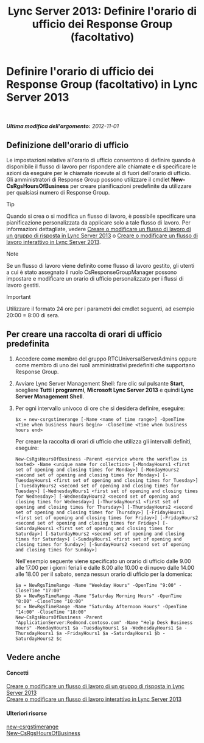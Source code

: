 ﻿---
title: "Lync Server 2013: Definire l'orario di ufficio dei Response Group (facoltativo)"
TOCTitle: Definire l'orario di ufficio dei Response Group (facoltativo)
ms:assetid: d62551b2-1847-4e1b-abe8-683b72aa94d5
ms:mtpsurl: https://technet.microsoft.com/it-it/library/JJ205291(v=OCS.15)
ms:contentKeyID: 49302102
ms.date: 08/24/2015
mtps_version: v=OCS.15
ms.translationtype: HT
---

# Definire l'orario di ufficio dei Response Group (facoltativo) in Lync Server 2013

 

_**Ultima modifica dell'argomento:** 2012-11-01_

## Definizione dell'orario di ufficio

Le impostazioni relative all'orario di ufficio consentono di definire quando è disponibile il flusso di lavoro per rispondere alle chiamate e di specificare le azioni da eseguire per le chiamate ricevute al di fuori dell'orario di ufficio. Gli amministratori di Response Group possono utilizzare il cmdlet **New-CsRgsHoursOfBusiness** per creare pianificazioni predefinite da utilizzare per qualsiasi numero di Response Group.

> [!tip]  
> Quando si crea o si modifica un flusso di lavoro, è possibile specificare una pianificazione personalizzata da applicare solo a tale flusso di lavoro. Per informazioni dettagliate, vedere <a href="lync-server-2013-create-or-modify-a-hunt-group-workflow.md">Creare o modificare un flusso di lavoro di un gruppo di risposta in Lync Server 2013</a> o <a href="lync-server-2013-create-or-modify-an-interactive-workflow.md">Creare o modificare un flusso di lavoro interattivo in Lync Server 2013</a>.


> [!NOTE]
> Se un flusso di lavoro viene definito come flusso di lavoro gestito, gli utenti a cui è stato assegnato il ruolo CsResponseGroupManager possono impostare e modificare un orario di ufficio personalizzato per i flussi di lavoro gestiti.



> [!important]  
> Utilizzare il formato 24 ore per i parametri dei cmdlet seguenti, ad esempio 20:00 = 8:00 di sera.

## Per creare una raccolta di orari di ufficio predefinita

1.  Accedere come membro del gruppo RTCUniversalServerAdmins oppure come membro di uno dei ruoli amministrativi predefiniti che supportano Response Group.

2.  Avviare Lync Server Management Shell: fare clic sul pulsante **Start**, scegliere **Tutti i programmi**, **Microsoft Lync Server 2013** e quindi **Lync Server Management Shell**.

3.  Per ogni intervallo univoco di ore che si desidera definire, eseguire:
    
        $x = new-csrgstimerange [-Name <name of time range>] -OpenTime <time when business hours begin> -CloseTime <time when business hours end>
    
    Per creare la raccolta di orari di ufficio che utilizza gli intervalli definiti, eseguire:
    
        New-CsRgsHoursOfBusiness -Parent <service where the workflow is hosted> -Name <unique name for collection> [-MondayHours1 <first set of opening and closing times for Monday>] [-MondayHours2 <second set of opening and closing times for Monday>] [-TuesdayHours1 <first set of opening and closing times for Tuesday>] [-TuesdayHours2 <second set of opening and closing times for Tuesday>] [-WednesdayHours1 <first set of opening and closing times for Wednesday>] [-WednesdayHours2 <second set of opening and closing times for Wednesday>] [-ThursdayHours1 <first set of opening and closing times for Thursday>] [-ThursdayHours2 <second set of opening and closing times for Thursday>] [-FridayHours1 <first set of opening and closing times for Friday>] [-FridayHours2 <second set of opening and closing times for Friday>] [-SaturdayHours1 <first set of opening and closing times for Saturday>] [-SaturdayHours2 <second set of opening and closing times for Saturday>] [-SundayHours1 <first set of opening and closing times for Sunday>] [-SundayHours2 <second set of opening and closing times for Sunday>]
    
    Nell'esempio seguente viene specificato un orario di ufficio dalle 9.00 alle 17.00 per i giorni feriali e dalle 8.00 alle 10.00 e di nuovo dalle 14.00 alle 18.00 per il sabato, senza nessun orario di ufficio per la domenica:
    
        $a = NewRgsTimeRange -Name "Weekday Hours" -OpenTime "9:00" -CloseTime "17:00"
        $b = NewRgsTimeRange -Name "Saturday Morning Hours" -OpenTime "8:00" -CloseTime "10:00" 
        $c = NewRgsTimeRange -Name "Saturday Afternoon Hours" -OpenTime "14:00" -CloseTime "18:00" 
        New-CsRgsHoursOfBusiness -Parent "ApplicationServer:Redmond.contoso.com" -Name "Help Desk Business Hours" -MondayHours1 $a -TuesdayHours1 $a -WednesdayHours1 $a -ThursdayHours1 $a -FridayHours1 $a -SaturdayHours1 $b -SaturdayHours2 $c

## Vedere anche

#### Concetti

[Creare o modificare un flusso di lavoro di un gruppo di risposta in Lync Server 2013](lync-server-2013-create-or-modify-a-hunt-group-workflow.md)  
[Creare o modificare un flusso di lavoro interattivo in Lync Server 2013](lync-server-2013-create-or-modify-an-interactive-workflow.md)  

#### Ulteriori risorse

[new-csrgstimerange](https://docs.microsoft.com/en-us/powershell/module/skype/New-CsRgsTimeRange)  
[New-CsRgsHoursOfBusiness](https://docs.microsoft.com/en-us/powershell/module/skype/New-CsRgsHoursOfBusiness)

